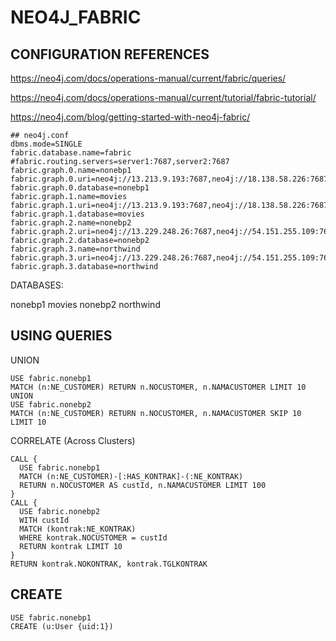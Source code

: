 # NEO4J_FABRIC


## CONFIGURATION REFERENCES

https://neo4j.com/docs/operations-manual/current/fabric/queries/ 

https://neo4j.com/docs/operations-manual/current/tutorial/fabric-tutorial/

https://neo4j.com/blog/getting-started-with-neo4j-fabric/

```
## neo4j.conf
dbms.mode=SINGLE
fabric.database.name=fabric
#fabric.routing.servers=server1:7687,server2:7687
fabric.graph.0.name=nonebp1
fabric.graph.0.uri=neo4j://13.213.9.193:7687,neo4j://18.138.58.226:7687,neo4j://13.213.68.70:7687
fabric.graph.0.database=nonebp1
fabric.graph.1.name=movies
fabric.graph.1.uri=neo4j://13.213.9.193:7687,neo4j://18.138.58.226:7687,neo4j://13.213.68.70:7687
fabric.graph.1.database=movies
fabric.graph.2.name=nonebp2
fabric.graph.2.uri=neo4j://13.229.248.26:7687,neo4j://54.151.255.109:7687,neo4j://13.213.44.173:7687
fabric.graph.2.database=nonebp2
fabric.graph.3.name=northwind
fabric.graph.3.uri=neo4j://13.229.248.26:7687,neo4j://54.151.255.109:7687,neo4j://13.213.44.173:7687
fabric.graph.3.database=northwind
```


DATABASES:

nonebp1
movies
nonebp2
northwind

## USING QUERIES

UNION
```
USE fabric.nonebp1
MATCH (n:NE_CUSTOMER) RETURN n.NOCUSTOMER, n.NAMACUSTOMER LIMIT 10
UNION
USE fabric.nonebp2
MATCH (n:NE_CUSTOMER) RETURN n.NOCUSTOMER, n.NAMACUSTOMER SKIP 10 LIMIT 10 
```

CORRELATE (Across Clusters)
```
CALL {
  USE fabric.nonebp1
  MATCH (n:NE_CUSTOMER)-[:HAS_KONTRAK]-(:NE_KONTRAK)
  RETURN n.NOCUSTOMER AS custId, n.NAMACUSTOMER LIMIT 100
}
CALL {
  USE fabric.nonebp2
  WITH custId
  MATCH (kontrak:NE_KONTRAK)
  WHERE kontrak.NOCUSTOMER = custId
  RETURN kontrak LIMIT 10
}
RETURN kontrak.NOKONTRAK, kontrak.TGLKONTRAK
```



## CREATE
```
USE fabric.nonebp1
CREATE (u:User {uid:1})
```


